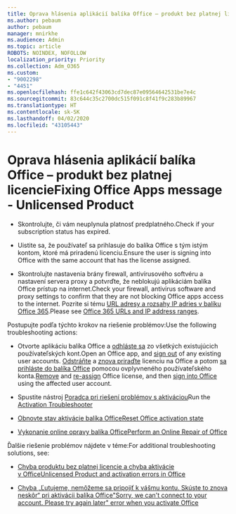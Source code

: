 ```yaml
---
title: Oprava hlásenia aplikácií balíka Office – produkt bez platnej licencie
ms.author: pebaum
author: pebaum
manager: mnirkhe
ms.audience: Admin
ms.topic: article
ROBOTS: NOINDEX, NOFOLLOW
localization_priority: Priority
ms.collection: Adm_O365
ms.custom:
- "9002298"
- "4451"
ms.openlocfilehash: ffe1c642f43063cd7dec87e09564642531be7e4c
ms.sourcegitcommit: 83c644c35c2700dc515f091c8f41f9c283b89967
ms.translationtype: HT
ms.contentlocale: sk-SK
ms.lasthandoff: 04/02/2020
ms.locfileid: "43105443"
---
```

# <a name="fixing-office-apps-message---unlicensed-product"></a><span data-ttu-id="00a22-102">Oprava hlásenia aplikácií balíka Office – produkt bez platnej licencie</span><span class="sxs-lookup"><span data-stu-id="00a22-102">Fixing Office Apps message - Unlicensed Product</span></span>

- <span data-ttu-id="00a22-103">Skontrolujte, či vám neuplynula platnosť predplatného.</span><span class="sxs-lookup"><span data-stu-id="00a22-103">Check if your subscription status has expired.</span></span>

- <span data-ttu-id="00a22-104">Uistite sa, že používateľ sa prihlasuje do balíka Office s tým istým kontom, ktoré má priradenú licenciu.</span><span class="sxs-lookup"><span data-stu-id="00a22-104">Ensure the user is signing into Office with the same account that has the license assigned.</span></span>

- <span data-ttu-id="00a22-105">Skontrolujte nastavenia brány firewall, antivírusového softvéru a nastavení servera proxy a potvrďte, že neblokujú aplikáciám balíka Office prístup na internet.</span><span class="sxs-lookup"><span data-stu-id="00a22-105">Check your firewall, antivirus software and proxy settings to confirm that they are not blocking Office apps access to the internet.</span></span> <span data-ttu-id="00a22-106">Pozrite si tému [URL adresy a rozsahy IP adries v balíku Office 365](https://docs.microsoft.com/office365/enterprise/urls-and-ip-address-ranges).</span><span class="sxs-lookup"><span data-stu-id="00a22-106">Please see [Office 365 URLs and IP address ranges](https://docs.microsoft.com/office365/enterprise/urls-and-ip-address-ranges).</span></span>

<span data-ttu-id="00a22-107">Postupujte podľa týchto krokov na riešenie problémov:</span><span class="sxs-lookup"><span data-stu-id="00a22-107">Use the following troubleshooting actions:</span></span> 

- <span data-ttu-id="00a22-108">Otvorte aplikáciu balíka Office a [odhláste sa](https://support.office.com/article/5a20dc11-47e9-4b6f-945d-478cb6d92071) zo všetkých existujúcich používateľských kont.</span><span class="sxs-lookup"><span data-stu-id="00a22-108">Open an Office app, and [sign out](https://support.office.com/article/5a20dc11-47e9-4b6f-945d-478cb6d92071) of any existing user accounts.</span></span> <span data-ttu-id="00a22-109">[Odstráňte](https://docs.microsoft.com/office365/admin/manage/remove-licenses-from-users?view=o365-worldwide) a [znova priraďte](https://docs.microsoft.com/office365/admin/manage/assign-licenses-to-users?view=o365-worldwide) licenciu na Office a potom [sa prihláste do balíka Office](https://support.office.com/article/628ea040-f265-49de-b986-be09c3ebf8a9) pomocou ovplyvneného používateľského konta.</span><span class="sxs-lookup"><span data-stu-id="00a22-109">[Remove](https://docs.microsoft.com/office365/admin/manage/remove-licenses-from-users?view=o365-worldwide) and [re-assign](https://docs.microsoft.com/office365/admin/manage/assign-licenses-to-users?view=o365-worldwide) Office license, and then [sign into Office](https://support.office.com/article/628ea040-f265-49de-b986-be09c3ebf8a9) using the affected user account.</span></span>

- <span data-ttu-id="00a22-110">Spustite nástroj [Poradca pri riešení problémov s aktiváciou](https://aka.ms/SARA-OfficeActivation-Alchemy)</span><span class="sxs-lookup"><span data-stu-id="00a22-110">Run the [Activation Troubleshooter](https://aka.ms/SARA-OfficeActivation-Alchemy)</span></span>

- [<span data-ttu-id="00a22-111">Obnovte stav aktivácie balíka Office</span><span class="sxs-lookup"><span data-stu-id="00a22-111">Reset Office activation state</span></span>](https://docs.microsoft.com/office365/troubleshoot/activation/reset-office-365-proplus-activation-state) 

- [<span data-ttu-id="00a22-112">Vykonanie online opravy balíka Office</span><span class="sxs-lookup"><span data-stu-id="00a22-112">Perform an Online Repair of Office</span></span>](https://support.office.com/Article/7821d4b6-7c1d-4205-aa0e-a6b40c5bb88b?wt.mc_id=Alchemy_ClientDIA)

<span data-ttu-id="00a22-113">Ďalšie riešenie problémov nájdete v téme:</span><span class="sxs-lookup"><span data-stu-id="00a22-113">For additional troubleshooting solutions, see:</span></span> 

- [<span data-ttu-id="00a22-114">Chyba produktu bez platnej licencie a chyba aktivácie v Office</span><span class="sxs-lookup"><span data-stu-id="00a22-114">Unlicensed Product and activation errors in Office</span></span>](https://support.office.com/Article/0d23d3c0-c19c-4b2f-9845-5344fedc4380?wt.mc_id=Alchemy_ClientDIA)

- [<span data-ttu-id="00a22-115">Chyba „Ľutujeme, nemôžeme sa pripojiť k vášmu kontu. Skúste to znova neskôr“ pri aktivácii balíka Office</span><span class="sxs-lookup"><span data-stu-id="00a22-115">"Sorry, we can't connect to your account. Please try again later" error when you activate Office</span></span>](https://docs.microsoft.com/office/troubleshoot/activation-installation/issue-when-activate-office-from-office-365)
